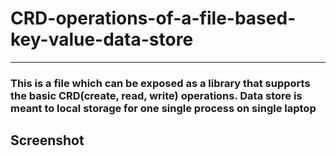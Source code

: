 # CRD-operations-of-a-file-based-key-value-data-store

---
### This is a file which can be exposed as a library that supports the basic CRD(create, read, write) operations. Data store is meant to local storage for one single process on single laptop

## Screenshot

